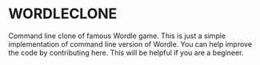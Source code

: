 # WORDLECLONE

Command line clone of famous Wordle game. 
This is just a simple implementation of command line version of Wordle. You can help improve the code by contributing here. This will be helpful
if you are a begineer.
